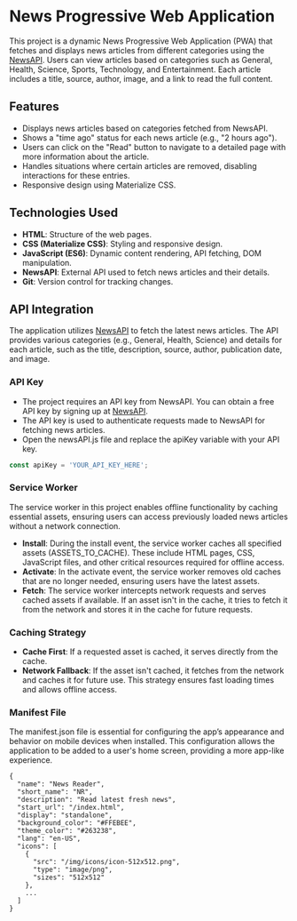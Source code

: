 # News Progressive Web Application

This project is a dynamic News Progressive Web Application (PWA) that fetches and displays news articles from different categories using the [NewsAPI](https://newsapi.org/). Users can view articles based on categories such as General, Health, Science, Sports, Technology, and Entertainment. Each article includes a title, source, author, image, and a link to read the full content.

## Features
- Displays news articles based on categories fetched from NewsAPI.
- Shows a "time ago" status for each news article (e.g., "2 hours ago").
- Users can click on the "Read" button to navigate to a detailed page with more information about the article.
- Handles situations where certain articles are removed, disabling interactions for these entries.
- Responsive design using Materialize CSS.

## Technologies Used
- **HTML**: Structure of the web pages.
- **CSS (Materialize CSS)**: Styling and responsive design.
- **JavaScript (ES6)**: Dynamic content rendering, API fetching, DOM manipulation.
- **NewsAPI**: External API used to fetch news articles and their details.
- **Git**: Version control for tracking changes.

## API Integration
The application utilizes [NewsAPI](https://newsapi.org/) to fetch the latest news articles. The API provides various categories (e.g., General, Health, Science) and details for each article, such as the title, description, source, author, publication date, and image.

### API Key
- The project requires an API key from NewsAPI. You can obtain a free API key by signing up at [NewsAPI](https://newsapi.org/register).
- The API key is used to authenticate requests made to NewsAPI for fetching news articles.
- Open the newsAPI.js file and replace the apiKey variable with your API key.

```javascript
const apiKey = 'YOUR_API_KEY_HERE';
```

### Service Worker
The service worker in this project enables offline functionality by caching essential assets, ensuring users can access previously loaded news articles without a network connection.
- **Install**: During the install event, the service worker caches all specified assets (ASSETS_TO_CACHE). These include HTML pages, CSS, JavaScript files, and other critical resources required for offline access.
- **Activate**: In the activate event, the service worker removes old caches that are no longer needed, ensuring users have the latest assets.
- **Fetch**: The service worker intercepts network requests and serves cached assets if available. If an asset isn't in the cache, it tries to fetch it from the network and stores it in the cache for future requests.

### Caching Strategy
- **Cache First**: If a requested asset is cached, it serves directly from the cache.
- **Network Fallback**: If the asset isn't cached, it fetches from the network and caches it for future use. This strategy ensures fast loading times and allows offline access.

### Manifest File
The manifest.json file is essential for configuring the app’s appearance and behavior on mobile devices when installed. This configuration allows the application to be added to a user's home screen, providing a more app-like experience.

```
{
  "name": "News Reader",
  "short_name": "NR",
  "description": "Read latest fresh news",
  "start_url": "/index.html",
  "display": "standalone",
  "background_color": "#FFEBEE",
  "theme_color": "#263238",
  "lang": "en-US",
  "icons": [
    {
      "src": "/img/icons/icon-512x512.png",
      "type": "image/png",
      "sizes": "512x512"
    },
    ...
  ]
}
```